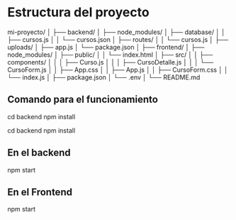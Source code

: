 # Estructura del proyecto
mi-proyecto/
│
├── backend/
│   ├── node_modules/
│   ├── database/
│   │   ├── cursos.js
│   │   └── cursos.json
│   ├── routes/
│   │   └── cursos.js
│   ├── uploads/
│   ├── app.js
│   └── package.json
│
├── frontend/
│   ├── node_modules/
│   ├── public/
│   │   └── index.html
│   ├── src/
│   │   ├── components/
│   │   │   ├── Curso.js
│   │   │   ├── CursoDetalle.js
│   │   │   └── CursoForm.js
│   │   ├── App.css
│   │   ├── App.js
│   │   ├── CursoForm.css
│   │   └── index.js
│   ├── package.json
│   └── .env
│
└── README.md

## Comando para el funcionamiento
cd backend
npm install

cd backend
npm install

## En el backend
npm start

## En el Frontend
npm start
